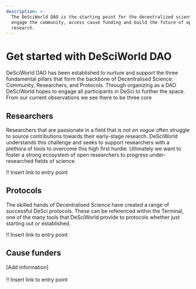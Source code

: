 ```yaml
---
description: >-
  The DeSciWorld DAO is the starting point for the decentralized scientist to
  engage the community, access cause funding and build the future of open
  research.
---
```


# Get started with DeSciWorld DAO

DeSciWorld DAO has been established to nurture and support the three fundamental pillars that form the backbone of Decentralised Science: Community, Researchers, and Protocols. Through organizing as a DAO DeSciWorld hopes to engage all participants in DeSci to further the space. From our current observations we see there to be three core&#x20;

## Researchers&#x20;

Researchers that are passionate in a field that is not _en vogue_ often struggle to source contributions towards their early-stage research. DeSciWorld understands this challenge and seeks to support researchers with a plethora of tools to overcome this high first hurdle. Ultimately we want to foster a strong ecosystem of open researchers to progress under-researched fields of science.

!! Insert link to entry point&#x20;

## Protocols&#x20;

The skilled hands of Decentralised Science have created a range of successful DeSci protocols. These can be referenced within the Terminal, one of the many tools that DeSciWorld provide to protocols whether just starting out or established.&#x20;

!! Insert link to entry point&#x20;

## Cause funders&#x20;

\[Add information]\
\
!! Insert link to entry point&#x20;

##









